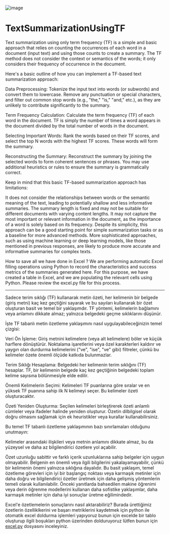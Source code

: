 ![image](https://github.com/anilkus/TextSummarizationUsingTF/assets/16832969/098d44b2-d961-4f45-9082-34df6cb455b4)

# TextSummarizationUsingTF
Text summarization using only term frequency (TF) is a simple and basic approach that relies on counting the occurrences of each word in a document (input text) and using those counts to create a summary. The TF method does not consider the context or semantics of the words; it only considers their frequency of occurrence in the document.

Here's a basic outline of how you can implement a TF-based text summarization approach:

Data Preprocessing: Tokenize the input text into words (or subwords) and convert them to lowercase. Remove any punctuation or special characters, and filter out common stop words (e.g., "the," "is," "and," etc.), as they are unlikely to contribute significantly to the summary.

Term Frequency Calculation: Calculate the term frequency (TF) of each word in the document. TF is simply the number of times a word appears in the document divided by the total number of words in the document.

Selecting Important Words: Rank the words based on their TF scores, and select the top N words with the highest TF scores. These words will form the summary.

Reconstructing the Summary: Reconstruct the summary by joining the selected words to form coherent sentences or phrases. You may use additional heuristics or rules to ensure the summary is grammatically correct.

Keep in mind that this basic TF-based summarization approach has limitations:

It does not consider the relationships between words or the semantic meaning of the text, leading to potentially shallow and less informative summaries.
The summary length is fixed and may not be suitable for different documents with varying content lengths.
It may not capture the most important or relevant information in the document, as the importance of a word is solely based on its frequency.
Despite its simplicity, this approach can be a good starting point for simple summarization tasks or as a baseline for more advanced methods. More sophisticated approaches, such as using machine learning or deep learning models, like those mentioned in previous responses, are likely to produce more accurate and informative summaries for complex texts.

How to save all we have done in Excel ? 
We are performing automatic Excel filling operations using Python to record the characteristics and success metrics of the summaries generated here. For this purpose, we have created a table in Excel, and we are populating the relevant cells using Python. Please review the excel.py file for this process.

--------------------------------------------------------------------------------------------------------------

Sadece terim sıklığı (TF) kullanarak metin özeti, her kelimenin bir belgede (giriş metni) kaç kez geçtiğini sayarak ve bu sayıları kullanarak bir özet oluşturan basit ve temel bir yaklaşımdır. TF yöntemi, kelimelerin bağlamını veya anlamını dikkate almaz; yalnızca belgedeki geçme sıklıklarını düşünür.

İşte TF tabanlı metin özetleme yaklaşımını nasıl uygulayabileceğinizin temel çizgisi:

Veri Ön İşleme: Giriş metnini kelimelere (veya alt kelimelere) böler ve küçük harflere dönüştürür. Noktalama işaretlerini veya özel karakterleri kaldırır ve yaygın olan durdurma kelimelerini ("ve", "ise", "ve" gibi) filtreler, çünkü bu kelimeler özete önemli ölçüde katkıda bulunmazlar.

Terim Sıklığı Hesaplama: Belgedeki her kelimenin terim sıklığını (TF) hesaplar. TF, bir kelimenin belgede kaç kez geçtiğinin belgedeki toplam kelime sayısına bölünmesiyle elde edilir.

Önemli Kelimelerin Seçimi: Kelimeleri TF puanlarına göre sıralar ve en yüksek TF puanına sahip ilk N kelimeyi seçer. Bu kelimeler özeti oluşturacaktır.

Özeti Yeniden Oluşturma: Seçilen kelimeleri birleştirerek özeti anlamlı cümleler veya ifadeler halinde yeniden oluşturur. Özetin dilbilgisel olarak doğru olmasını sağlamak için ek heuristikler veya kurallar kullanabilirsiniz.

Bu temel TF tabanlı özetleme yaklaşımının bazı sınırlamaları olduğunu unutmayın:

Kelimeler arasındaki ilişkileri veya metnin anlamını dikkate almaz, bu da yüzeysel ve daha az bilgilendirici özetlere yol açabilir.

Özet uzunluğu sabittir ve farklı içerik uzunluklarına sahip belgeler için uygun olmayabilir.
Belgenin en önemli veya ilgili bilgilerini yakalayamayabilir, çünkü bir kelimenin önemi yalnızca sıklığına dayalıdır.
Bu basit yaklaşım, temel özetleme görevleri için iyi bir başlangıç noktası veya karmaşık metinler için daha doğru ve bilgilendirici özetler üretmek için daha gelişmiş yöntemlerin temeli olarak kullanılabilir. Önceki yanıtlarda bahsedilen makine öğrenimi veya derin öğrenme modellerini kullanan daha sofistike yaklaşımlar, daha karmaşık metinler için daha iyi sonuçlar üretme eğilimindedir.

Excel'e özetlemelerin sonuçlarını nasıl aktarabiliriz? 
Burada ürettiğimiz özetlerin özelliklkerini ve başarı metriklerini kaydetmek için python ile otomatik excel doldurma işlemleri yapıyoruz bunun için excelde bir tablo oluşturup ilgili boşukları python üzerinden dolduruyoruz lütfen bunun için <a href="https://github.com/anilkus/TextSummarizationUsingTF/blob/main/excel.py">excel.py</a> dosyasını inceleyiniz.
